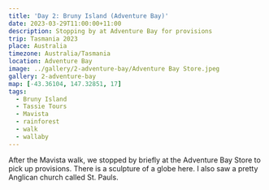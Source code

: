 ```yaml
---
title: 'Day 2: Bruny Island (Adventure Bay)'
date: 2023-03-29T11:00:00+11:00
description: Stopping by at Adventure Bay for provisions
trip: Tasmania 2023
place: Australia
timezone: Australia/Tasmania
location: Adventure Bay
image: ../gallery/2-adventure-bay/Adventure Bay Store.jpeg
gallery: 2-adventure-bay
map: [-43.36104, 147.32851, 17]
tags:
  - Bruny Island
  - Tassie Tours
  - Mavista
  - rainforest
  - walk
  - wallaby
---
```


After the Mavista walk, we stopped by briefly at the Adventure Bay Store to pick up provisions. There is a sculpture of a globe here. I also saw a pretty Anglican church called St. Pauls.

